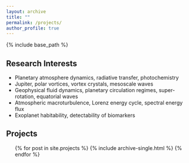 ```yaml
---
layout: archive
title: ""
permalink: /projects/
author_profile: true
---
```


{% include base_path %}

Research Interests
------
* Planetary atmosphere dynamics, radiative transfer, photochemistry
* Jupiter, polar vortices, vortex crystals, mesoscale waves
* Geophysical fluid dynamics, planetary circulation regimes, super-rotation, equatorial waves
* Atmospheric macroturbulence, Lorenz energy cycle, spectral energy flux
* Exoplanet habitability, detectability of biomarkers

Projects
------
  <ul>{% for post in site.projects %}
    {% include archive-single.html %}
  {% endfor %}</ul>

